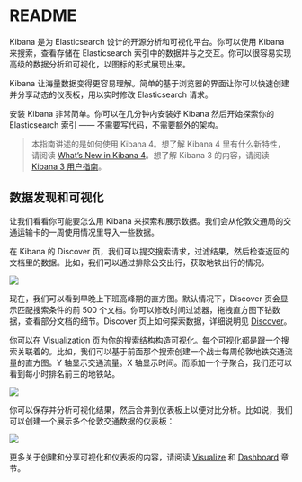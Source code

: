 # README

Kibana 是为 Elasticsearch 设计的开源分析和可视化平台。你可以使用 Kibana 来搜索，查看存储在 Elasticsearch 索引中的数据并与之交互。你可以很容易实现高级的数据分析和可视化，以图标的形式展现出来。

Kibana 让海量数据变得更容易理解。简单的基于浏览器的界面让你可以快速创建并分享动态的仪表板，用以实时修改 Elasticsearch 请求。

安装 Kibana 非常简单。你可以在几分钟内安装好 Kibana 然后开始探索你的 Elasticsearch 索引 —— 不需要写代码，不需要额外的架构。

> 本指南讲述的是如何使用 Kibana 4。想了解 Kibana 4 里有什么新特性，请阅读 [What’s New in Kibana 4](../difference.md)。想了解 Kibana 3 的内容，请阅读 [Kibana 3 用户指南](../v3/README.md)。

## 数据发现和可视化

让我们看看你可能要怎么用 Kibana 来探索和展示数据。我们会从伦敦交通局的交通运输卡的一周使用情况里导入一些数据。

在 Kibana 的 Discover 页，我们可以提交搜索请求，过滤结果，然后检查返回的文档里的数据。比如，我们可以通过排除公交出行，获取地铁出行的情况。

![](http://www.elasticsearch.org/guide/en/kibana/current/images/TFL-CompletedTrips.jpg)

现在，我们可以看到早晚上下班高峰期的直方图。默认情况下，Discover 页会显示匹配搜索条件的前 500 个文档。你可以修改时间过滤器，拖拽直方图下钻数据，查看部分文档的细节。Discover 页上如何探索数据，详细说明见 [Discover](./discover.md)。

你可以在 Visualization 页为你的搜索结构构造可视化。每个可视化都是跟一个搜索关联着的。比如，我们可以基于前面那个搜索创建一个战士每周伦敦地铁交通流量的直方图。Y 轴显示交通流量。X 轴显示时间。而添加一个子聚合，我们还可以看到每小时排名前三的地铁站。

![](http://www.elasticsearch.org/guide/en/kibana/current/images/TFL-CommuteHistogram.jpg)

你可以保存并分析可视化结果，然后合并到仪表板上以便对比分析。比如说，我们可以创建一个展示多个伦敦交通数据的仪表板：

![](http://www.elasticsearch.org/guide/en/kibana/current/images/TFL-Dashboard.jpg)

更多关于创建和分享可视化和仪表板的内容，请阅读 [Visualize](./visualize.md) 和 [Dashboard](./dashboard.md) 章节。
